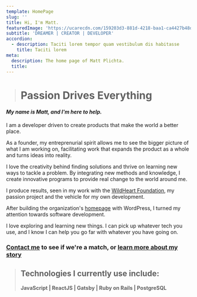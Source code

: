 ```yaml
---
template: HomePage
slug: ''
title: Hi, I'm Matt.
featuredImage: 'https://ucarecdn.com/159203d3-881d-4218-baa1-ca4427b48d0d/'
subtitle: 'DREAMER | CREATOR | DEVELOPER'
accordion:
  - description: Taciti lorem tempor quam vestibulum dis habitasse
    title: Taciti lorem
meta:
  description: The home page of Matt Plichta.
  title:
---
```

> # Passion Drives Everything

#### *My name is Matt, and I'm here to help.*

I am a developer driven to create products that make the world a better place.

As a founder, my entreprenurial spirit allows me to see the bigger picture of what I am working on, facilitating work that expands the product as a whole and turns ideas into reality.

I love the creativity behind finding solutions and thrive on learning new ways to tackle a problem. By integrating new methods and knowledge, I create innovative programs to provide real change to the world around me. 

I produce results, seen in my work with the [WildHeart Foundation](https://www.thewildheartfoundation.org), my passion project and the vehicle for my own development.

After building the organization's [homepage](https://mattplichtawild.com/posts/wild-heart-foundation/) with WordPress, I turned my attention towards software development. 

I love exploring and learning new things. I can pick up whatever tech you use, and I know I can help you go far with whatever you have going on.

### [Contact me](https://mattplichtawild.com/contact/) to see if we're a match, or [learn more about my story](https://mattplichtawild.com/about/)

> ## Technologies I currently use include:
>
> **JavaScript | ReactJS | Gatsby | Ruby on Rails | PostgreSQL**